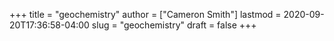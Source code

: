 +++
title = "geochemistry"
author = ["Cameron Smith"]
lastmod = 2020-09-20T17:36:58-04:00
slug = "geochemistry"
draft = false
+++
